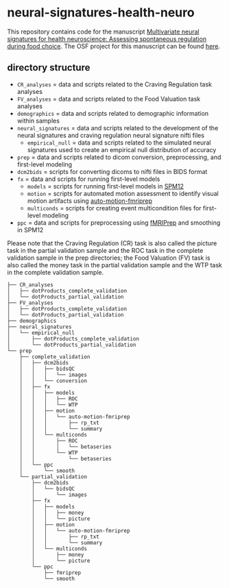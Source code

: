 # neural-signatures-health-neuro
This repository contains code for the manuscript [Multivariate neural signatures for health neuroscience: Assessing spontaneous regulation during food choice](https://psyarxiv.com/sjg64). The OSF project for this manuscript can be found [here](https://osf.io/7jf82/).

## directory structure
* `CR_analyses` = data and scripts related to the Craving Regulation task analyses  
* `FV_analyses` = data and scripts related to the Food Valuation task analyses  
* `demographics` = data and scripts related to demographic information within samples  
* `neural_signatures` = data and scripts related to the development of the neural signatures and craving regulation neural signature nifti files  
    * `empirical_null` = data and scripts related to the simulated neural signatures used to create an empirical null distribution of accuracy  
* `prep` = data and scripts related to dicom conversion, preprocessing, and first-level modeling  
* `dcm2bids` = scripts for converting dicoms to nifti files in BIDS format  
* `fx` = data and scripts for running first-level models  
    * `models` = scripts for running first-level models in [SPM12](https://www.fil.ion.ucl.ac.uk/spm/software/spm12/)  
    * `motion` = scripts for automated motion assessment to identify visual motion artifacts using [auto-motion-fmriprep](https://github.com/dcosme/auto-motion-fmriprep)  
    * `multiconds` = scripts for creating event multicondition files for first-level modeling  
* `ppc` = data and scripts for preprocessing using [fMRIPrep](https://fmriprep.readthedocs.io/en/stable/) and smoothing in SPM12  

Please note that the Craving Regulation (CR) task is also called the picture task in the partial validation sample and the ROC task in the complete validation sample in the prep directories; the Food Valuation (FV) task is also called the money task in the partial validation sample and the WTP task in the complete validation sample.

```
├── CR_analyses
│   ├── dotProducts_complete_validation
│   └── dotProducts_partial_validation
├── FV_analyses
│   ├── dotProducts_complete_validation
│   └── dotProducts_partial_validation
├── demographics
├── neural_signatures
│   └── empirical_null
│       ├── dotProducts_complete_validation
│       └── dotProducts_partial_validation
└── prep
    ├── complete_validation
    │   ├── dcm2bids
    │   │   ├── bidsQC
    │   │   │   └── images
    │   │   └── conversion
    │   ├── fx
    │   │   ├── models
    │   │   │   ├── ROC
    │   │   │   └── WTP
    │   │   ├── motion
    │   │   │   └── auto-motion-fmriprep
    │   │   │       ├── rp_txt
    │   │   │       └── summary
    │   │   └── multiconds
    │   │       ├── ROC
    │   │       │   └── betaseries
    │   │       └── WTP
    │   │           └── betaseries
    │   └── ppc
    │       └── smooth
    └── partial_validation
        ├── dcm2bids
        │   └── bidsQC
        │       └── images
        ├── fx
        │   ├── models
        │   │   ├── money
        │   │   └── picture
        │   ├── motion
        │   │   └── auto-motion-fmriprep
        │   │       ├── rp_txt
        │   │       └── summary
        │   └── multiconds
        │       ├── money
        │       └── picture
        └── ppc
            ├── fmriprep
            └── smooth
```
